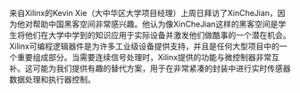 来自Xilinx的Kevin Xie（大中华区大学项目经理）上周日拜访了XinCheJian，因为他对帮助中国黑客空间非常感兴趣。他认为像XinCheJian这样的黑客空间是学生将他们在大学中学到的知识应用于实际设备并激发他们做酷事的一个潜在机会。Xilinx可编程逻辑器件是为许多工业级设备提供支持，并且是任何大型项目中的一个重要组成部分。当需要连续信号处理时，Xilinx提供的功能与微控制器非常互补。这可能为我们提供有趣的替代方案，用于在非常紧凑的封装中进行实时传感器数据处理和执行器控制。